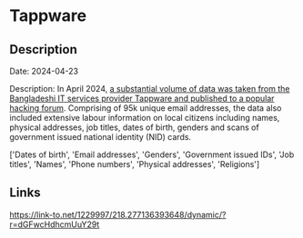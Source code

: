 # Tappware

## Description

Date: 2024-04-23

Description:
In April 2024, <a href="https://bcsi.gov.bd/bangladeshi-tech-company-tappware-database-compromise/" target="_blank" rel="noopener">a substantial volume of data was taken from the Bangladeshi IT services provider Tappware and published to a popular hacking forum</a>. Comprising of 95k unique email addresses, the data also included extensive labour information on local citizens including names, physical addresses, job titles, dates of birth, genders and scans of government issued national identity (NID) cards.


['Dates of birth', 'Email addresses', 'Genders', 'Government issued IDs', 'Job titles', 'Names', 'Phone numbers', 'Physical addresses', 'Religions']

## Links

https://link-to.net/1229997/218.277136393648/dynamic/?r=dGFwcHdhcmUuY29t